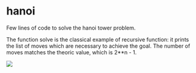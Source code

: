 # hanoi
Few lines of code to solve the hanoi tower problem.

The function solve is the classical example of recursive function: it prints the list of moves which are necessary to achieve the goal.
The number of moves matches the theoric value, which is 2**n - 1.

![](https://www.stemlittleexplorers.com/wp-content/uploads/2020/06/Tower-of-Hanoi-Tower-of-Brahma-or-Lucas-Tower.jpg)
